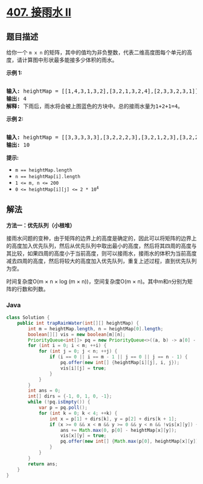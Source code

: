 # [407. 接雨水 II](https://leetcode.cn/problems/trapping-rain-water-ii)

## 题目描述

<p>给你一个&nbsp;<code>m x n</code>&nbsp;的矩阵，其中的值均为非负整数，代表二维高度图每个单元的高度，请计算图中形状最多能接多少体积的雨水。</p>

<p><strong>示例 1:</strong></p>

<p><img alt="" src="https://gcore.jsdelivr.net/gh/doocs/leetcode@main/solution/0400-0499/0407.Trapping%20Rain%20Water%20II/images/trap1-3d.jpg" /></p>

<pre>
<strong>输入:</strong> heightMap = [[1,4,3,1,3,2],[3,2,1,3,2,4],[2,3,3,2,3,1]]
<strong>输出:</strong> 4
<strong>解释:</strong> 下雨后，雨水将会被上图蓝色的方块中。总的接雨水量为1+2+1=4。
</pre>

<p><strong>示例&nbsp;2:</strong></p>

<p><img alt="" src="https://gcore.jsdelivr.net/gh/doocs/leetcode@main/solution/0400-0499/0407.Trapping%20Rain%20Water%20II/images/trap2-3d.jpg" /></p>

<pre>
<strong>输入:</strong> heightMap = [[3,3,3,3,3],[3,2,2,2,3],[3,2,1,2,3],[3,2,2,2,3],[3,3,3,3,3]]
<strong>输出:</strong> 10
</pre>

<p><strong>提示:</strong></p>

<ul>
	<li><code>m == heightMap.length</code></li>
	<li><code>n == heightMap[i].length</code></li>
	<li><code>1 &lt;= m, n &lt;= 200</code></li>
	<li><code>0 &lt;= heightMap[i][j] &lt;= 2 * 10<sup>4</sup></code></li>
</ul>

## 解法

**方法一：优先队列（小根堆）**

接雨水问题的变种，由于矩阵的边界上的高度是确定的，因此可以将矩阵的边界上的高度加入优先队列，然后从优先队列中取出最小的高度，然后将其四周的高度与其比较，如果四周的高度小于当前高度，则可以接雨水，接雨水的体积为当前高度减去四周的高度，然后将较大的高度加入优先队列，重复上述过程，直到优先队列为空。

时间复杂度O(m × n × log (m × n))，空间复杂度O(m × n)。其中m和n分别为矩阵的行数和列数。

### **Java**

```java
class Solution {
    public int trapRainWater(int[][] heightMap) {
        int m = heightMap.length, n = heightMap[0].length;
        boolean[][] vis = new boolean[m][n];
        PriorityQueue<int[]> pq = new PriorityQueue<>((a, b) -> a[0] - b[0]);
        for (int i = 0; i < m; ++i) {
            for (int j = 0; j < n; ++j) {
                if (i == 0 || i == m - 1 || j == 0 || j == n - 1) {
                    pq.offer(new int[] {heightMap[i][j], i, j});
                    vis[i][j] = true;
                }
            }
        }
        int ans = 0;
        int[] dirs = {-1, 0, 1, 0, -1};
        while (!pq.isEmpty()) {
            var p = pq.poll();
            for (int k = 0; k < 4; ++k) {
                int x = p[1] + dirs[k], y = p[2] + dirs[k + 1];
                if (x >= 0 && x < m && y >= 0 && y < n && !vis[x][y]) {
                    ans += Math.max(0, p[0] - heightMap[x][y]);
                    vis[x][y] = true;
                    pq.offer(new int[] {Math.max(p[0], heightMap[x][y]), x, y});
                }
            }
        }
        return ans;
    }
}
```
